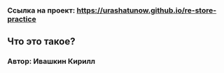 ### Ссылка на проект: https://urashatunow.github.io/re-store-practice

## Что это такое?
 
 

### Автор: Ивашкин Кирилл
